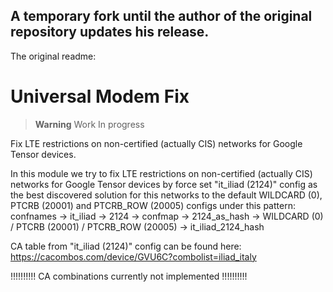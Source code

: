 ## A temporary fork until the author of the original repository updates his release.

The original readme:
# Universal Modem Fix

> **Warning**
> Work In progress

Fix LTE restrictions on non-certified (actually CIS) networks for Google Tensor devices.

In this module we try to fix LTE restrictions on non-certified (actually CIS) networks for Google Tensor devices by force set "it_iliad (2124)" config as the best discovered solution for this networks to the default WILDCARD (0), PTCRB (20001) and  PTCRB_ROW (20005) configs under this pattern:  
confnames -> it_iliad -> 2124 -> confmap -> 2124_as_hash -> WILDCARD (0) / PTCRB (20001) / PTCRB_ROW (20005) -> it_iliad_2124_hash  

CA table from "it_iliad (2124)" config can be found here: https://cacombos.com/device/GVU6C?combolist=iliad_italy

!!!!!!!!!! CA combinations currently not implemented !!!!!!!!!!

